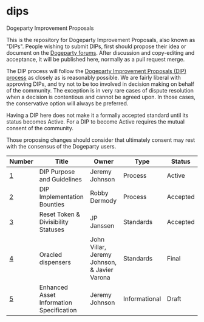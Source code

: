 # dips
Dogeparty Improvement Proposals

This is the repository for Dogeparty Improvement Proposals, also known as "DIPs". People wishing to submit DIPs, first should propose their idea or document on the [Dogeparty forums](https://forums.dogeparty.net/c/development). After discussion and copy-editing and acceptance, it will be published here, normally as a pull request merge.

The DIP process will follow the [Dogeparty Improvement Proposals (DIP) process](https://github.com/DogepartyXDP/dips/blob/master/dip-0001.md) as closely as is reasonably possible. We are fairly liberal with approving DIPs, and try not to be too involved in decision making on behalf of the community. The exception is in very rare cases of dispute resolution when a decision is contentious and cannot be agreed upon. In those cases, the conservative option will always be preferred.

Having a DIP here does not make it a formally accepted standard until its status becomes Active. For a DIP to become Active requires the mutual consent of the community.

Those proposing changes should consider that ultimately consent may rest with the consensus of the Dogeparty users.


Number            | Title                                      | Owner                                 | Type          | Status        |
-------------     | -------------------------------------------| ------------------------------------- | ------------- | ------------- |
[1](dip-0001.md)  | DIP Purpose and Guidelines                 | Jeremy Johnson                        | Process       | Active        |
[2](dip-0002.md)  | DIP Implementation Bounties                | Robby Dermody                         | Process       | Accepted      |
[3](dip-0003.md)  | Reset Token & Divisibility Statuses        | JP Janssen                            | Standards     | Accepted      |
[4](dip-0004.md)  | Oracled dispensers                  | John Villar, Jeremy Johnson, & Javier Varona | Standards     | Final         |
[5](dip-0005.md)  | Enhanced Asset Information Specification   | Jeremy Johnson                        | Informational | Draft         |

